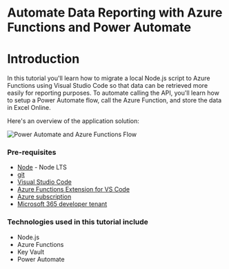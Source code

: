 # Automate Data Reporting with Azure Functions and Power Automate

# Introduction

In this tutorial you'll learn how to migrate a local Node.js script to Azure Functions using Visual Studio Code so that data can be retrieved more easily for reporting purposes. To automate calling the API, you'll learn how to setup a Power Automate flow, call the Azure Function, and store the data in Excel Online.

Here's an overview of the application solution:

![Power Automate and Azure Functions Flow](/img/automate-data-azure-functions-power-automate/scenario-overview.png "Power Automate and Azure Functions Flow")

### Pre-requisites
- [Node](https://nodejs.org) - Node LTS
- [git](https://learn.microsoft.com/devops/develop/git/install-and-set-up-git)
- [Visual Studio Code](https://code.visualstudio.com/)
- [Azure Functions Extension for VS Code](https://marketplace.visualstudio.com/items?itemName=ms-azuretools.vscode-azurefunctions)
- [Azure subscription](https://azure.microsoft.com/free/search)
- [Microsoft 365 developer tenant](https://developer.microsoft.com/microsoft-365/dev-program)

### Technologies used in this tutorial include
- Node.js
- Azure Functions
- Key Vault
- Power Automate
